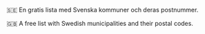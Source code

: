 🇸🇪
En gratis lista med Svenska kommuner och deras postnummer.

🇬🇧
A free list with Swedish municipalities and their postal codes.
